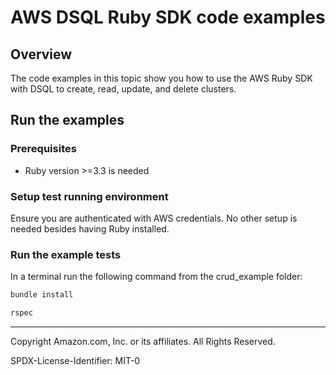 # AWS DSQL Ruby SDK code examples

## Overview

The code examples in this topic show you how to use the AWS Ruby SDK with DSQL to create, read, update, and delete clusters.

## Run the examples

### Prerequisites

* Ruby version >=3.3 is needed

### Setup test running environment 

Ensure you are authenticated with AWS credentials. No other setup is needed besides having Ruby installed.

### Run the example tests

In a terminal run the following command from the crud_example folder:
```sh
bundle install

rspec
```

---

Copyright Amazon.com, Inc. or its affiliates. All Rights Reserved. 

SPDX-License-Identifier: MIT-0